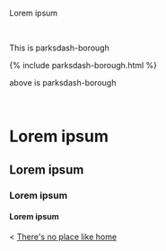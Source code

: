 
Lorem ipsum


  &nbsp;

This is parksdash-borough

{% include parksdash-borough.html %}

above is parksdash-borough

  &nbsp;



# Lorem ipsum

## Lorem ipsum

### Lorem ipsum

#### Lorem ipsum


< [There's no place like home](./index.md)
